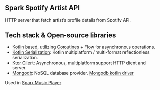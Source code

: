 ## Spark Spotify Artist API
HTTP server that fetch artist's profile details from Spotify API.


## Tech stack & Open-source libraries
- [Kotlin](https://kotlinlang.org/) based, utilizing [Coroutines](https://github.com/Kotlin/kotlinx.coroutines) + [Flow](https://kotlin.github.io/kotlinx.coroutines/kotlinx-coroutines-core/kotlinx.coroutines.flow/) for asynchronous operations.
- [Kotlin Serialization](https://github.com/Kotlin/kotlinx.serialization): Kotlin multiplatform / multi-format reflectionless serialization.
- [Ktor Client](https://ktor.io): Asynchronous, multiplatform support HTTP client and server.
- [Mongodb](https://www.mongodb.com): NoSQL database provider. [Mongodb kotlin driver](https://www.mongodb.com/docs/drivers/kotlin-drivers)

Used in [Spark Music Player](https://github.com/x86xFX/SparkMusicPlayer)
